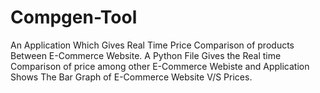 # Compgen-Tool
An Application Which Gives Real Time Price Comparison of products Between E-Commerce Website.
A Python File Gives the Real time Comparison of price among other E-Commerce Webiste and Application Shows The Bar Graph of E-Commerce Website V/S Prices.
